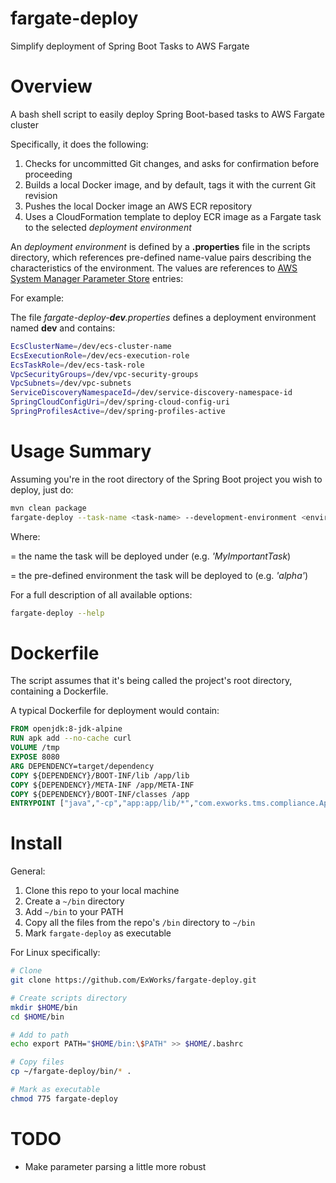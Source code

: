 fargate-deploy
=

Simplify deployment of Spring Boot Tasks to AWS Fargate

Overview
=

A bash shell script to easily deploy Spring Boot-based tasks to AWS Fargate cluster

Specifically, it does the following:

1) Checks for uncommitted Git changes, and asks for confirmation before proceeding
2) Builds a local Docker image, and by default, tags it with the current Git revision
3) Pushes the local Docker image an AWS ECR repository
4) Uses a CloudFormation template to deploy ECR image as a Fargate task to the selected *deployment environment*

An *deployment environment* is defined by a **.properties** file in the scripts directory, which references pre-defined 
name-value pairs describing the characteristics of the environment.  The values are references to [AWS System Manager 
Parameter Store](https://aws.amazon.com/systems-manager/features/#Parameter_Store) entries:

For example:

The file *fargate-deploy-**dev**.properties* defines a deployment environment named **dev** and contains:

```sh
EcsClusterName=/dev/ecs-cluster-name
EcsExecutionRole=/dev/ecs-execution-role
EcsTaskRole=/dev/ecs-task-role
VpcSecurityGroups=/dev/vpc-security-groups
VpcSubnets=/dev/vpc-subnets
ServiceDiscoveryNamespaceId=/dev/service-discovery-namespace-id
SpringCloudConfigUri=/dev/spring-cloud-config-uri
SpringProfilesActive=/dev/spring-profiles-active
 ```
 
Usage Summary
=

Assuming you're in the root directory of the Spring Boot project you wish to deploy, just do:

```sh
mvn clean package
fargate-deploy --task-name <task-name> --development-environment <environment-name>
```

Where:
 
*<task-name>* = the name the task will be deployed under (e.g. *'MyImportantTask*)

*<development-environment>* = the pre-defined environment the task will be deployed to (e.g. *'alpha'*)  

For a full description of all available options:

```sh
fargate-deploy --help
``` 

Dockerfile
=

The script assumes that it's being called the project's root directory, containing a Dockerfile.  

A typical Dockerfile for 
deployment would contain:

```dockerfile
FROM openjdk:8-jdk-alpine
RUN apk add --no-cache curl
VOLUME /tmp
EXPOSE 8080
ARG DEPENDENCY=target/dependency
COPY ${DEPENDENCY}/BOOT-INF/lib /app/lib
COPY ${DEPENDENCY}/META-INF /app/META-INF
COPY ${DEPENDENCY}/BOOT-INF/classes /app
ENTRYPOINT ["java","-cp","app:app/lib/*","com.exworks.tms.compliance.Application"] 
```

Install
=

General:

1) Clone this repo to your local machine
1) Create a `~/bin` directory
2) Add `~/bin` to your PATH
3) Copy all the files from the repo's `/bin` directory to `~/bin`
4) Mark `fargate-deploy` as executable

For Linux specifically:
```sh
# Clone
git clone https://github.com/ExWorks/fargate-deploy.git

# Create scripts directory
mkdir $HOME/bin
cd $HOME/bin

# Add to path
echo export PATH="$HOME/bin:\$PATH" >> $HOME/.bashrc

# Copy files
cp ~/fargate-deploy/bin/* .

# Mark as executable
chmod 775 fargate-deploy
```

TODO
=

- Make parameter parsing a little more robust
 

